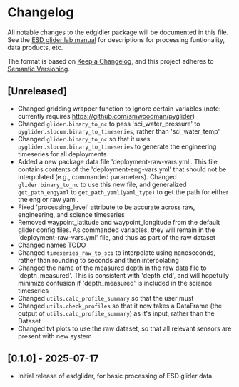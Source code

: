 # Changelog

All notable changes to the edgldier package will be documented in this file. See the [ESD glider lab manual](https://swfsc.github.io/glider-lab-manual/content/glider-data.html) for descriptions for processing funtionality, data products, etc.

The format is based on [Keep a Changelog](https://keepachangelog.com/en/1.0.0/),
and this project adheres to [Semantic Versioning](https://semver.org/spec/v2.0.0.html).

## [Unreleased]

- Changed gridding wrapper function to ignore certain variables (note: currently requires https://github.com/smwoodman/pyglider)
- Changed `glider.binary_to_nc` to pass 'sci_water_pressure' to `pyglider.slocum.binary_to_timeseries`, rather than 'sci_water_temp'
- Changed `glider.binary_to_nc` so that it uses `pyglider.slocum.binary_to_timeseries` to generate the engineering timeseries for all deployments
- Added a new package data file 'deployment-raw-vars.yml'. This file contains contents of the 'deployment-eng-vars.yml' that should not be interpolated (e.g., commanded parameters). Changed `glider.binary_to_nc` to use this new file, and generalized `get_path_engyaml` to `get_path_yaml(yaml_type)` to get the path for either the eng or raw yaml.
- Fixed 'processing_level' attribute to be accurate across raw, engineering, and science timeseries
- Removed waypoint_latitude and waypoint_longitude from the default glider config files. As commanded variables, they will remain in the 'deployment-raw-vars.yml' file, and thus as part of the raw dataset
- Changed names TODO
- Changed `timeseries_raw_to_sci` to interpolate using nanoseconds, rather than rounding to seconds and then interpolating
- Changed the name of the measured depth in the raw data file to 'depth_measured'. This is consistent with 'depth_ctd', and will hopefully minimize confusion if 'depth_measured' is included in the science timeseries
- Changed `utils.calc_profile_summary` so that the user must 
- Changed `utils.check_profiles` so that it now takes a DataFrame (the output of `utils.calc_profile_summary`) as it's input, rather than the Dataset
- Changed tvt plots to use the raw dataset, so that all relevant sensors are present with new system


## [0.1.0] - 2025-07-17

- Initial release of esdglider, for basic processing of ESD glider data
